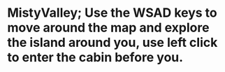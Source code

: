 # MistyValley; Use the WSAD keys to move around the map and explore the island around you, use left click to enter the cabin before you.

